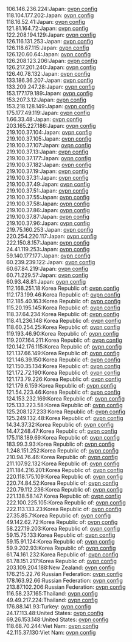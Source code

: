 106.146.236.224:Japan: [ovpn config](vpn/106_146_236_224.ovpn)  
118.104.177.202:Japan: [ovpn config](vpn/118_104_177_202.ovpn)  
118.16.52.41:Japan: [ovpn config](vpn/118_16_52_41.ovpn)  
121.81.164.72:Japan: [ovpn config](vpn/121_81_164_72.ovpn)  
122.208.194.129:Japan: [ovpn config](vpn/122_208_194_129.ovpn)  
126.116.131.253:Japan: [ovpn config](vpn/126_116_131_253.ovpn)  
126.118.67.115:Japan: [ovpn config](vpn/126_118_67_115.ovpn)  
126.120.60.64:Japan: [ovpn config](vpn/126_120_60_64.ovpn)  
126.208.123.206:Japan: [ovpn config](vpn/126_208_123_206.ovpn)  
126.217.201.240:Japan: [ovpn config](vpn/126_217_201_240.ovpn)  
126.40.78.132:Japan: [ovpn config](vpn/126_40_78_132.ovpn)  
133.186.36.207:Japan: [ovpn config](vpn/133_186_36_207.ovpn)  
133.209.247.28:Japan: [ovpn config](vpn/133_209_247_28.ovpn)  
153.177.179.189:Japan: [ovpn config](vpn/153_177_179_189.ovpn)  
153.207.3.12:Japan: [ovpn config](vpn/153_207_3_12.ovpn)  
153.218.128.149:Japan: [ovpn config](vpn/153_218_128_149.ovpn)  
175.177.49.119:Japan: [ovpn config](vpn/175_177_49_119.ovpn)  
1.66.33.48:Japan: [ovpn config](vpn/1_66_33_48.ovpn)  
203.165.227.186:Japan: [ovpn config](vpn/203_165_227_186.ovpn)  
219.100.37.104:Japan: [ovpn config](vpn/219_100_37_104.ovpn)  
219.100.37.105:Japan: [ovpn config](vpn/219_100_37_105.ovpn)  
219.100.37.107:Japan: [ovpn config](vpn/219_100_37_107.ovpn)  
219.100.37.13:Japan: [ovpn config](vpn/219_100_37_13.ovpn)  
219.100.37.177:Japan: [ovpn config](vpn/219_100_37_177.ovpn)  
219.100.37.182:Japan: [ovpn config](vpn/219_100_37_182.ovpn)  
219.100.37.19:Japan: [ovpn config](vpn/219_100_37_19.ovpn)  
219.100.37.31:Japan: [ovpn config](vpn/219_100_37_31.ovpn)  
219.100.37.49:Japan: [ovpn config](vpn/219_100_37_49.ovpn)  
219.100.37.51:Japan: [ovpn config](vpn/219_100_37_51.ovpn)  
219.100.37.55:Japan: [ovpn config](vpn/219_100_37_55.ovpn)  
219.100.37.58:Japan: [ovpn config](vpn/219_100_37_58.ovpn)  
219.100.37.86:Japan: [ovpn config](vpn/219_100_37_86.ovpn)  
219.100.37.87:Japan: [ovpn config](vpn/219_100_37_87.ovpn)  
219.100.37.96:Japan: [ovpn config](vpn/219_100_37_96.ovpn)  
219.75.160.253:Japan: [ovpn config](vpn/219_75_160_253.ovpn)  
220.254.220.117:Japan: [ovpn config](vpn/220_254_220_117.ovpn)  
222.150.8.157:Japan: [ovpn config](vpn/222_150_8_157.ovpn)  
24.41.119.253:Japan: [ovpn config](vpn/24_41_119_253.ovpn)  
59.140.177.177:Japan: [ovpn config](vpn/59_140_177_177.ovpn)  
60.239.239.122:Japan: [ovpn config](vpn/60_239_239_122.ovpn)  
60.67.84.219:Japan: [ovpn config](vpn/60_67_84_219.ovpn)  
60.71.229.57:Japan: [ovpn config](vpn/60_71_229_57.ovpn)  
60.93.48.81:Japan: [ovpn config](vpn/60_93_48_81.ovpn)  
112.168.251.18:Korea Republic of: [ovpn config](vpn/112_168_251_18.ovpn)  
112.173.199.46:Korea Republic of: [ovpn config](vpn/112_173_199_46.ovpn)  
112.185.40.163:Korea Republic of: [ovpn config](vpn/112_185_40_163.ovpn)  
115.20.195.145:Korea Republic of: [ovpn config](vpn/115_20_195_145.ovpn)  
118.37.64.234:Korea Republic of: [ovpn config](vpn/118_37_64_234.ovpn)  
118.41.236.148:Korea Republic of: [ovpn config](vpn/118_41_236_148.ovpn)  
118.60.254.25:Korea Republic of: [ovpn config](vpn/118_60_254_25.ovpn)  
119.193.46.90:Korea Republic of: [ovpn config](vpn/119_193_46_90.ovpn)  
119.207.164.211:Korea Republic of: [ovpn config](vpn/119_207_164_211.ovpn)  
120.142.176.115:Korea Republic of: [ovpn config](vpn/120_142_176_115.ovpn)  
121.137.66.149:Korea Republic of: [ovpn config](vpn/121_137_66_149.ovpn)  
121.146.39.150:Korea Republic of: [ovpn config](vpn/121_146_39_150.ovpn)  
121.150.35.134:Korea Republic of: [ovpn config](vpn/121_150_35_134.ovpn)  
121.172.72.190:Korea Republic of: [ovpn config](vpn/121_172_72_190.ovpn)  
121.173.79.226:Korea Republic of: [ovpn config](vpn/121_173_79_226.ovpn)  
121.179.6.159:Korea Republic of: [ovpn config](vpn/121_179_6_159.ovpn)  
121.54.223.46:Korea Republic of: [ovpn config](vpn/121_54_223_46.ovpn)  
124.153.232.169:Korea Republic of: [ovpn config](vpn/124_153_232_169.ovpn)  
125.133.223.58:Korea Republic of: [ovpn config](vpn/125_133_223_58.ovpn)  
125.208.127.233:Korea Republic of: [ovpn config](vpn/125_208_127_233.ovpn)  
125.249.132.48:Korea Republic of: [ovpn config](vpn/125_249_132_48.ovpn)  
14.34.37.32:Korea Republic of: [ovpn config](vpn/14_34_37_32.ovpn)  
14.47.248.47:Korea Republic of: [ovpn config](vpn/14_47_248_47.ovpn)  
175.118.189.69:Korea Republic of: [ovpn config](vpn/175_118_189_69.ovpn)  
183.99.3.93:Korea Republic of: [ovpn config](vpn/183_99_3_93.ovpn)  
1.248.151.252:Korea Republic of: [ovpn config](vpn/1_248_151_252.ovpn)  
210.94.76.46:Korea Republic of: [ovpn config](vpn/210_94_76_46.ovpn)  
211.107.92.132:Korea Republic of: [ovpn config](vpn/211_107_92_132.ovpn)  
211.184.216.201:Korea Republic of: [ovpn config](vpn/211_184_216_201.ovpn)  
220.118.175.109:Korea Republic of: [ovpn config](vpn/220_118_175_109.ovpn)  
220.74.84.52:Korea Republic of: [ovpn config](vpn/220_74_84_52.ovpn)  
220.79.112.236:Korea Republic of: [ovpn config](vpn/220_79_112_236.ovpn)  
221.138.58.147:Korea Republic of: [ovpn config](vpn/221_138_58_147.ovpn)  
222.100.225.105:Korea Republic of: [ovpn config](vpn/222_100_225_105.ovpn)  
222.113.133.23:Korea Republic of: [ovpn config](vpn/222_113_133_23.ovpn)  
27.35.85.7:Korea Republic of: [ovpn config](vpn/27_35_85_7.ovpn)  
49.142.62.72:Korea Republic of: [ovpn config](vpn/49_142_62_72.ovpn)  
58.227.19.203:Korea Republic of: [ovpn config](vpn/58_227_19_203.ovpn)  
59.15.75.133:Korea Republic of: [ovpn config](vpn/59_15_75_133.ovpn)  
59.15.91.124:Korea Republic of: [ovpn config](vpn/59_15_91_124.ovpn)  
59.9.202.93:Korea Republic of: [ovpn config](vpn/59_9_202_93.ovpn)  
61.74.161.232:Korea Republic of: [ovpn config](vpn/61_74_161_232.ovpn)  
61.78.151.217:Korea Republic of: [ovpn config](vpn/61_78_151_217.ovpn)  
203.109.204.188:New Zealand: [ovpn config](vpn/203_109_204_188.ovpn)  
176.215.22.76:Russian Federation: [ovpn config](vpn/176_215_22_76.ovpn)  
178.163.92.66:Russian Federation: [ovpn config](vpn/178_163_92_66.ovpn)  
213.87.102.206:Russian Federation: [ovpn config](vpn/213_87_102_206.ovpn)  
116.58.237.165:Thailand: [ovpn config](vpn/116_58_237_165.ovpn)  
49.49.217.224:Thailand: [ovpn config](vpn/49_49_217_224.ovpn)  
176.88.141.93:Turkey: [ovpn config](vpn/176_88_141_93.ovpn)  
24.17.113.48:United States: [ovpn config](vpn/24_17_113_48.ovpn)  
69.26.153.148:United States: [ovpn config](vpn/69_26_153_148.ovpn)  
118.68.70.244:Viet Nam: [ovpn config](vpn/118_68_70_244.ovpn)  
42.115.37.130:Viet Nam: [ovpn config](vpn/42_115_37_130.ovpn)  
